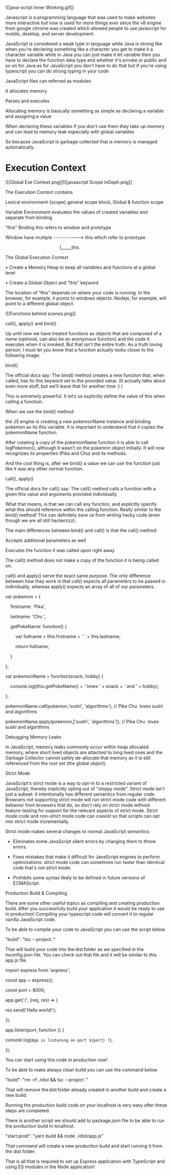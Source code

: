 ![[java-script Inner Working.gif]]

Javascript is a programming language that was used to make websites more interactive but now is used for more things ever since the v8 engine from google chrome was created which allowed people to use javascript for mobile, desktop, and server development.

JavaScript is considered a weak type in language while Java is strong like when you're declaring something like a character you get to make it a character variable while in Java you can just make it let variable then you have to declare the function data type and whether it's private or public and so on for Java as for JavaScript you don't have to do that but if you're using typescript you can do strong typing in your code  

JavaScript files can referred as modules



It allocates memory 

Parses and executes 

Allocating memory is basically something as simple as declaring a variable and assigning a value 

When declaring these variables if you don't use them they take up memory and can lead to memory leak especially with global variables 

So because JavaScript is garbage collected that is memory is managed automatically.


# Execution Context

![[Global Exe Context.png]]![[javascript Scope inDeph.png]]

The Execution Context contains 

Lexical environment {scope} general scope block, Global & function scope 

Variable Environment evaluates the values of created variables and separate from binding 

"this" Binding this refers to window and prototype 

Window have multiple ------------> this which refer to prototype 

                                           |_____this 

The Global Execution Context 

• Create a Memory Heap to keep all variables and functions at a global level 

• Create a Global Object and “this” keyword 

The location of “this” depends on where your code is running. In the browser, for example, it points to windows objects. Nodejs, for example, will point to a different global object.


![[Functions behind scenes.png]]

call(), apply() and bind() 

Up until now we have treated functions as objects that are composed of a name (optional, can also be an anonymous function) and the code it executes when it is invoked. But that isn’t the entire truth. As a truth loving person, I must let you know that a function actually looks closer to the following image: 

bind() 

The official docs say: The bind() method creates a new function that, when called, has its this keyword set to the provided value. (It actually talks about even more stuff, but we’ll leave that for another time :) ) 

This is extremely powerful. It let’s us explicitly define the value of this when calling a function. 

When we use the bind() method: 

the JS engine is creating a new pokemonName instance and binding pokemon as its this variable. It is important to understand that it copies the pokemonName function. 

After creating a copy of the pokemonName function it is able to call logPokemon(), although it wasn’t on the pokemon object initially. It will now recognizes its properties (Pika and Chu) and its methods. 

And the cool thing is, after we bind() a value we can use the function just like it was any other normal function.  

call(), apply() 

The official docs for call() say: The call() method calls a function with a given this value and arguments provided individually. 

What that means, is that we can call any function, and explicitly specify what this should reference within the calling function. Really similar to the bind() method! This can definitely save us from writing hacky code (even though we are all still hackerzzz). 

The main differences between bind() and call() is that the call() method: 

Accepts additional parameters as well 

Executes the function it was called upon right away. 

The call() method does not make a copy of the function it is being called on. 

call() and apply() serve the exact same purpose. The only difference between how they work is that call() expects all parameters to be passed in individually, whereas apply() expects an array of all of our parameters.  

var pokemon = { 

    firstname: 'Pika', 

    lastname: 'Chu ', 

    getPokeName: function() { 

        var fullname = this.firstname + ' ' + this.lastname; 

        return fullname; 

    } 

}; 

var pokemonName = function(snack, hobby) { 

    console.log(this.getPokeName() + ' loves ' + snack + ' and ' + hobby); 

}; 

pokemonName.call(pokemon,'sushi', 'algorithms'); // Pika Chu  loves sushi and algorithms 

pokemonName.apply(pokemon,['sushi', 'algorithms']); // Pika Chu  loves sushi and algorithms




Debugging Memory Leaks 

In JavaScript, memory leaks commonly occur within heap allocated memory, where short lived objects are attached to long lived ones and the Garbage Collector cannot safely de-allocate that memory as it is still referenced from the root set (the global object).




Strict Mode 

JavaScript's strict mode is a way to opt-in to a restricted variant of JavaScript, thereby implicitly opting out of "sloppy mode". Strict mode isn't just a subset: it intentionally has different semantics from regular code. Browsers not supporting strict mode will run strict mode code with different behavior from browsers that do, so don't rely on strict mode without feature-testing for support for the relevant aspects of strict mode. Strict mode code and non-strict mode code can coexist so that scripts can opt into strict mode incrementally. 

Strict mode makes several changes to normal JavaScript semantics: 

-   Eliminates some JavaScript silent errors by changing them to throw errors. 
    
-   Fixes mistakes that make it difficult for JavaScript engines to perform optimizations: strict mode code can sometimes run faster than identical code that's not strict mode. 
    
-   Prohibits some syntax likely to be defined in future versions of ECMAScript.





Production Build & Compiling 

There are some other useful topics as compiling and creating production build. After you successfully build your application it would be ready to use in production! Compiling your typescript code will convert it to regular vanilla JavaScript code. 

To be able to compile your code to JavaScript you can use the script below 

"build": "tsc --project ." 

That will build your code into the dist folder as we specified in the tsconfig.json file. You can check out that file and it will be similar to this app.js file. 

import express from 'express'; 

const app = express(); 

const port = 8000; 

app.get('/', (req, res) => { 

res.send('Hello world!'); 

}); 

app.listen(port, function () { 

console.log(`App is listening on port ${port} !`); 

}); 

You can start using this code in production now! 

To be able to make always clean build you can use the command below 

"build": "rm -rf ./dist && tsc --project ." 

That will remove the dist folder already created in another build and create a new build. 

Running the production build code on your localhost is very easy after these steps are completed. 

There is another script we should add to package.json file to be able to run the production build in localhost. 

"start:prod": "yarn build && node ./dist/app.js" 

That command will create a new production build and start running it from the dist folder. 

That is all that is required to set up Express application with TypeScript and using ES modules in the Node application!